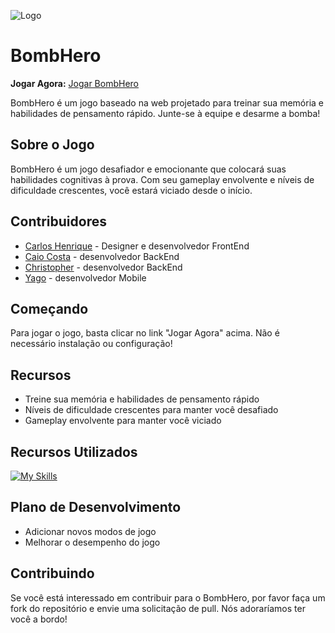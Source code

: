 ![Logo](https://i.ibb.co/5Wn3zgB/bombhero-banner.jpg)

# BombHero

**Jogar Agora:** [Jogar BombHero](https://bombhero.vercel.app/)

BombHero é um jogo baseado na web projetado para treinar sua memória e habilidades de pensamento rápido. Junte-se à equipe e desarme a bomba!

## Sobre o Jogo

BombHero é um jogo desafiador e emocionante que colocará suas habilidades cognitivas à prova. Com seu gameplay envolvente e níveis de dificuldade crescentes, você estará viciado desde o início.

## Contribuidores

* [Carlos Henrique](https://github.com/CarlosMattei) - Designer e desenvolvedor FrontEnd
* [Caio Costa](https://github.com/CaioCosta2JZ) - desenvolvedor BackEnd
* [Christopher](https://github.com/Christopher1004) - desenvolvedor BackEnd
* [Yago](https://github.com/yagozeppini) - desenvolvedor Mobile

## Começando

Para jogar o jogo, basta clicar no link "Jogar Agora" acima. Não é necessário instalação ou configuração!

## Recursos

* Treine sua memória e habilidades de pensamento rápido
* Níveis de dificuldade crescentes para manter você desafiado
* Gameplay envolvente para manter você viciado

## Recursos Utilizados

[![My Skills](https://skillicons.dev/icons?i=js,html,css,jquery)](https://skillicons.dev)

## Plano de Desenvolvimento

* Adicionar novos modos de jogo
* Melhorar o desempenho do jogo

## Contribuindo

Se você está interessado em contribuir para o BombHero, por favor faça um fork do repositório e envie uma solicitação de pull. Nós adoraríamos ter você a bordo!